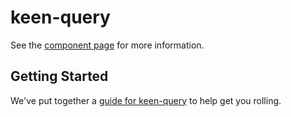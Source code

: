 keen-query
================

See the [component page](http://divshot.github.io/keen-query) for more information.

## Getting Started

We've put together a [guide for keen-query](http://www.polymer-project.org/docs/start/reusableelements.html) to help get you rolling.
